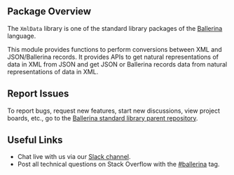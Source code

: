 ## Package Overview

The `XmlData` library is one of the standard library packages of the <a target="_blank" href="https://ballerina.io/">Ballerina</a> language.

This module provides functions to perform conversions between XML and JSON/Ballerina records. It provides APIs to get natural representations of data in XML from JSON and get JSON or Ballerina records data from natural representations of data in XML.

## Report Issues

To report bugs, request new features, start new discussions, view project boards, etc., go to the <a target="_blank" href="https://github.com/ballerina-platform/ballerina-standard-library">Ballerina standard library parent repository</a>.

## Useful Links

- Chat live with us via our <a target="_blank" href="https://ballerina.io/community/slack/">Slack channel</a>.
- Post all technical questions on Stack Overflow with the <a target="_blank" href="https://stackoverflow.com/questions/tagged/ballerina">#ballerina</a> tag.